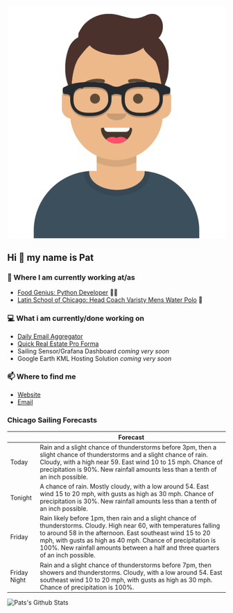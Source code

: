 [![Social banner for p-j-falconer](https://raw.githubusercontent.com/P-J-FALCONER/P-J-FALCONER/master/assets/avataaars.svg)](https://patfalconer.com/)
## Hi :wave: my name is Pat

### 💼 Where I am currently working at/as
- [Food Genius: Python Developer](https://getfoodgenius.com/) 🍔🐍
- [Latin School of Chicago: Head Coach Varisty Mens Water Polo](https://www.latinschool.org/) 🤽


### 💻 What i am currently/done working on
 - [Daily Email Aggregator](https://github.com/P-J-FALCONER/dott_daily_mail)
 - [Quick Real Estate Pro Forma](https://github.com/P-J-FALCONER/henry)
 - Sailing Sensor/Grafana Dashboard *coming very soon*
 - Google Earth KML Hosting Solution *coming very soon*

### 📫 Where to find me
 - [Website](https://patfalconer.com/)
 - [Email](mailto:patrick.j.falconer@gmail.com)


### Chicago Sailing Forecasts
|   | Forecast  |
|---|---|
| Today | Rain and a slight chance of thunderstorms before 3pm, then a slight chance of thunderstorms and a slight chance of rain. Cloudy, with a high near 59. East wind 10 to 15 mph. Chance of precipitation is 90%. New rainfall amounts less than a tenth of an inch possible. |
| Tonight | A chance of rain. Mostly cloudy, with a low around 54. East wind 15 to 20 mph, with gusts as high as 30 mph. Chance of precipitation is 30%. New rainfall amounts less than a tenth of an inch possible. |
| Friday | Rain likely before 1pm, then rain and a slight chance of thunderstorms. Cloudy. High near 60, with temperatures falling to around 58 in the afternoon. East southeast wind 15 to 20 mph, with gusts as high as 40 mph. Chance of precipitation is 100%. New rainfall amounts between a half and three quarters of an inch possible. |
| Friday Night | Rain and a slight chance of thunderstorms before 7pm, then showers and thunderstorms. Cloudy, with a low around 54. East southeast wind 10 to 20 mph, with gusts as high as 30 mph. Chance of precipitation is 100%. |

![Pats's Github Stats](https://github-readme-stats.vercel.app/api?username=p-j-falconer&show_icons=true&theme=radical)
